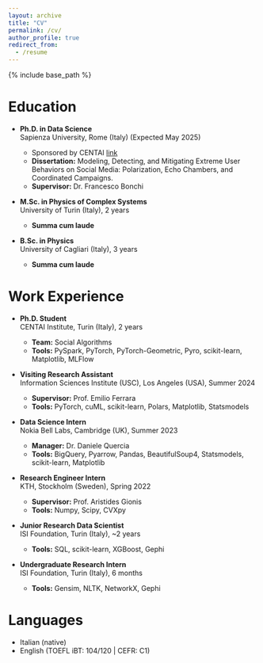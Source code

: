 ```yaml
---
layout: archive
title: "CV"
permalink: /cv/
author_profile: true
redirect_from:
  - /resume
---
```


{% include base_path %}

Education
======
* **Ph.D. in Data Science**  
  Sapienza University, Rome (Italy) (Expected May 2025)  
  - Sponsored by CENTAI [link](https://phd.uniroma1.it/web/FEDERICO-CINUS_nP1944916_IT.aspx)  
  - **Dissertation:** Modeling, Detecting, and Mitigating Extreme User Behaviors on Social Media: Polarization, Echo Chambers, and Coordinated Campaigns.  
  - **Supervisor:** Dr. Francesco Bonchi  

* **M.Sc. in Physics of Complex Systems**  
  University of Turin (Italy), 2 years  
  - **Summa cum laude**  

* **B.Sc. in Physics**  
  University of Cagliari (Italy), 3 years  
  - **Summa cum laude**

Work Experience
======
* **Ph.D. Student**  
  CENTAI Institute, Turin (Italy), 2 years  
  - **Team:** Social Algorithms  
  - **Tools:** PySpark, PyTorch, PyTorch-Geometric, Pyro, scikit-learn, Matplotlib, MLFlow  

* **Visiting Research Assistant**  
  Information Sciences Institute (USC), Los Angeles (USA), Summer 2024  
  - **Supervisor:** Prof. Emilio Ferrara  
  - **Tools:** PyTorch, cuML, scikit-learn, Polars, Matplotlib, Statsmodels  

* **Data Science Intern**  
  Nokia Bell Labs, Cambridge (UK), Summer 2023  
  - **Manager:** Dr. Daniele Quercia  
  - **Tools:** BigQuery, Pyarrow, Pandas, BeautifulSoup4, Statsmodels, scikit-learn, Matplotlib  

* **Research Engineer Intern**  
  KTH, Stockholm (Sweden), Spring 2022  
  - **Supervisor:** Prof. Aristides Gionis  
  - **Tools:** Numpy, Scipy, CVXpy  

* **Junior Research Data Scientist**  
  ISI Foundation, Turin (Italy), ~2 years  
  - **Tools:** SQL, scikit-learn, XGBoost, Gephi  

* **Undergraduate Research Intern**  
  ISI Foundation, Turin (Italy), 6 months  
  - **Tools:** Gensim, NLTK, NetworkX, Gephi  

Languages
======
* Italian (native)  
* English (TOEFL iBT: 104/120 | CEFR: C1)  
